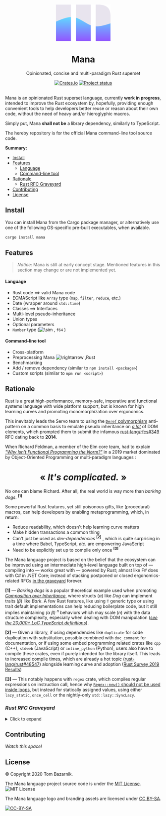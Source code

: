 <div align="center">
  <img alt="Mana logo" src="https://raw.githubusercontent.com/mana-lang/mana/main/assets/logo.png" height="117" />
</div>
<div align="center">
  <h1>Mana</h1>
  <p>Opinionated, concise and multi-paradigm Rust superset</p>
  <a href="https://crates.io/crates/mana"><img alt="Crates.io" src="https://img.shields.io/crates/v/mana"></a>
  <!--<a href="https://crates.io/crates/mana"><img alt="Crates.io" src="https://docs.rs/mana/badge.svg"></a>-->
  <a href="#"><img alt="Project status" src="https://img.shields.io/badge/status-early%20concept-5E00E2"></a>
  <br>
  <br>
</div>



Mana is an opinionated Rust superset language, currently **work in progress**, intended to improve the Rust ecosystem by, hopefully, providing enough convenient tools to help developers better reuse or reason about their own code, without the need of heavy and/or hieroglyphic macros.

Simply put, Mana **shall not be** a library dependency, similarly to TypeScript.

The hereby repository is for the official Mana command-line tool source code.

**Summary:**

- [Install](https://github.com/mana-lang/mana#install)
- [Features](https://github.com/mana-lang/mana#features)
  - [Language](https://github.com/mana-lang/mana#language)
  - [Command-line tool](https://github.com/mana-lang/mana#command-line-tool)
- [Rationale](https://github.com/mana-lang/mana#rationale)
  - [Rust RFC Graveyard](https://github.com/mana-lang/mana#rust-rfc-graveyard)
- [Contributing](https://github.com/mana-lang/mana#contributing)
- [License](https://github.com/mana-lang/mana#license)

## Install

You can install Mana from the Cargo package manager, or alternatively use one of the following OS-specific pre-built executables, when available.

```bash
cargo install mana
```

## Features

> *Notice:* Mana is still at early concept stage. Mentioned features in this section may change or are not implemented yet.

#### Language

- Rust code ⟹ valid Mana code
- ECMAScript like `Array` type (`map`, `filter`, `reduce`, etc.)
- Date (wrapper around `std::time`)
- Classes ⟹ Interfaces
- Multi-level pseudo-inheritance
- Union types
- Optional parameters
- `Number` type (![\sim \,](https://wikimedia.org/api/rest_v1/media/math/render/svg/ce5528a8c86c5b0121f9448aa9a117429f5b9c88) `f64` )

#### Command-line tool

- Cross-platform
- Preprocessing Mana ![\rightarrow \,](https://wikimedia.org/api/rest_v1/media/math/render/svg/30c77b3d020a207c12a2e96794b739223a647089)Rust
- Benchmarking
- Add / remove dependency (similar to `npm install <package>`)
- Custom scripts (similar to `npm run <script>`)

## Rationale

Rust is a great high-performance, memory-safe, imperative and functional systems language with wide platform support, but is known for high learning curves and promoting monomorphization over ergonomics.

This inevitably leads the Servo team to using the [`Deref` polymorphism](https://github.com/rust-unofficial/patterns/blob/master/anti_patterns/deref.md) anti-pattern on a common basis to emulate pseudo inheritance on [_a lot_](https://github.com/search?q=new_inherited+-%3E+repo%3Aservo%2Fservo&type=Code) of DOM elements, which prompted them to submit the infamous [rust-lang/rfcs#349](https://github.com/rust-lang/rfcs/issues/349) RFC dating back to **2014**. 

When Richard Feldman, a member of the Elm core team, had to explain [_"Why Isn't Functional Programming the Norm?"_](https://youtu.be/QyJZzq0v7Z4) in a 2019 market dominated by Object-Oriented Programming or multi-paradigm languages :

<div align="center">
    <h1>« <em>It's complicated.</em> »</h1>
</div>

No one can blame Richard. After all, the real world is way more than _barking dogs_. <sup><strong>[1]</strong></sup>

Some powerful Rust features, yet still poisonous gifts, like (procedural) macros, can help developers by enabling metaprogramming, which, in return:

- Reduce readability, which doesn't help learning curve matters
- Make hidden transactions a common thing
- Can't just be used as _dev-dependencies_ <sup><strong>[2]</strong></sup> , which is quite surprising in a time where Babel, TypeScript, _etc._ are empowering JavaScript
- Need to be explicitly set up to compile only once <sup><strong>[3]</strong></sup>  

The Mana language project is based on the belief that the ecosystem can be improved using an intermediate high-level language built on top of — compiling into — works great with — powered by Rust; almost like F# does with C# in .NET Core; instead of stacking postponed or closed ergonomics-related RFCs [in the graveyard](https://github.com/mana-lang/mana#rust-rfc-graveyard) forever.

<strong>[1]</strong> — _Barking dogs_ is a popular theoretical example used when promoting [_Composition over Inheritance_](https://en.wikipedia.org/wiki/Composition_over_inheritance), where structs (*α*) like _Dog_ can implement traits (*β*) like _Bark_. A few Rust features, like using `T` generic type or using trait default implementations can help reducing boilerplate code, but it still implies maintaining _(α β)_ <sup><em>n</em></sup> behaviors which may scale (*n*) with the data structure complexity, especially when dealing with DOM manipulation ([_see the 20,000+ LoC TypeScript definitions_](https://github.com/microsoft/TypeScript/blob/master/lib/lib.dom.d.ts)).

<strong>[2]</strong> — Given a library, if using dependencies like `duplicate` for code duplication with substitution, possibly combined with `doc_comment` for documentation, or if using some embed programming related crates like `cpp` (C++), `stdweb` (JavaScript) or `inline_python` (Python), users also have to compile these crates, even if purely intended for the library itself. This leads to increased compile times, which are already a hot topic ([rust-lang/rust#48547](https://github.com/rust-lang/rust/issues/48547)) alongside learning curve and adoption ([Rust Survey 2019 Results](https://blog.rust-lang.org/2020/04/17/Rust-survey-2019.html))

<strong>[3]</strong> — This notably happens with `regex` crate, which compiles regular expressions on instruction call, hence why [`Regex::new()` should not be used inside loops](https://github.com/rust-lang/regex#usage-avoid-compiling-the-same-regex-in-a-loop), but instead for statically assigned values, using either `lazy_static`, `once_cell` or the nightly-only `std::lazy::SyncLazy`.

### _Rust RFC Graveyard_

<details>
    <summary>Click to expand</summary>
    <br>
    <ul>
        <li>Efficient code reuse (<a href="https://github.com/rust-lang/rfcs/issues/349">rust-lang/rfcs#349</a>) — <strong>2014</strong></li>
        <li>Trait inheritance (<a href="https://github.com/rust-lang/rfcs/issues/245">rust-lang/rfcs#245</a>) — <strong>2014</strong></li>
        <li>Delegation (<a href="https://github.com/rust-lang/rfcs/issues/1406">rust-lang/rfcs#1406</a>) — <strong>2015</strong></li>
        <li>Traits fields (<a href="https://github.com/rust-lang/rfcs/issues/1546">rust-lang/rfcs#1546</a>) — <strong>2016</strong></li>
        <li>Default struct field values (<a href="https://github.com/rust-lang/rfcs/issues/1806">rust-lang/rfcs#1806</a>) — <strong>2016</strong></li>
        <li><code>Vec::remove_item</code> (<a href="https://github.com/rust-lang/rfcs/issues/40062">rust-lang/rfcs#40062</a>) — <strong>2017</strong></li>
        <li>Generic integers (<a href="https://github.com/rust-lang/rfcs/issues/2581">rust-lang/rfcs#2581</a>) — <strong>2018</strong></li>
        <li><code>throw</code> expressions (<a href="https://github.com/rust-lang/rfcs/issues/2426">rust-lang/rfcs#2426</a>) — <strong>2018</strong></li>
        <li>Delegation (<em>round two</em>) (<a href="https://github.com/rust-lang/rfcs/issues/2393">rust-lang/rfcs#2393</a>) — <strong>2018</strong></li>
        <li>Destructuring assignment (<a href="https://github.com/rust-lang/rfcs/issues/2649">rust-lang/rfcs#2649</a>) — <strong>2019</strong></li>
    </ul>
</details>

## Contributing

_Watch this space!_

## License

© Copyright 2020 Tom Bazarnik.

The Mana language project source code is under the [MIT License](https://github.com/mana-lang/mana/master/LICENSE). ![MIT License](https://img.shields.io/badge/License-MIT-7c2.svg)

The Mana language logo and branding assets are licensed under [CC BY-SA](https://creativecommons.org/licenses/by-sa/4.0/).

[![CC-BY-SA](https://licensebuttons.net/l/by-sa/4.0/88x31.png)](https://creativecommons.org/licenses/by-sa/4.0/)

